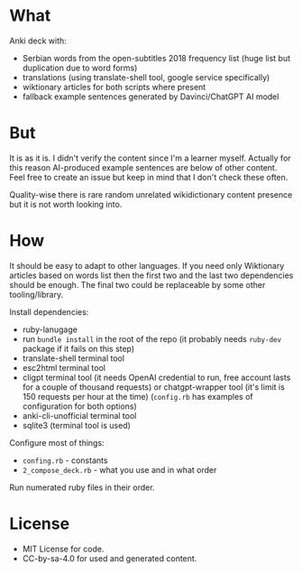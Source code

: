 # What

Anki deck with:
- Serbian words from the open-subtitles 2018 frequency list (huge list but duplication due to word forms)
- translations (using translate-shell tool, google service specifically)
- wiktionary articles for both scripts where present
- fallback example sentences generated by Davinci/ChatGPT AI model

# But

It is as it is.
I didn't verify the content since I'm a learner myself.
Actually for this reason AI-produced example sentences are below of other content.
Feel free to create an issue but keep in mind that I don't check these often.

Quality-wise there is rare random unrelated wikidictionary content presence but it is not worth looking into.

# How

It should be easy to adapt to other languages.
If you need only Wiktionary articles based on words list then the first two and the last two dependencies should be enough.
The final two could be replaceable by some other tooling/library.

Install dependencies:
- ruby-lanugage
- run `bundle install` in the root of the repo (it probably needs `ruby-dev` package if it fails on this step)
- translate-shell terminal tool
- esc2html terminal tool
- cligpt terminal tool (it needs OpenAI credential to run, free account lasts for a couple of thousand requests)
  or chatgpt-wrapper tool (it's limit is 150 requests per hour at the time)
  (`config.rb` has examples of configuration for both options)
- anki-cli-unofficial terminal tool
- sqlite3 (terminal tool is used)

Configure most of things:
- `confing.rb` - constants
- `2_compose_deck.rb` - what you use and in what order

Run numerated ruby files in their order.

# License

- MIT License for code.
- CC-by-sa-4.0 for used and generated content.
